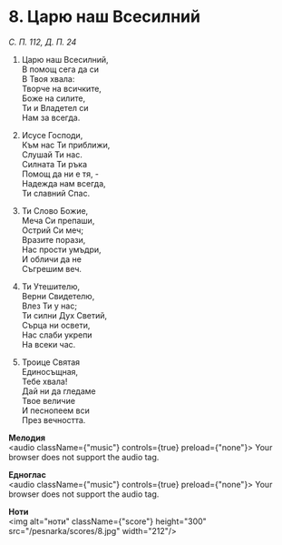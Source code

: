 # 8. Царю наш Всесилний

_С. П. 112, Д. П. 24_

1. Царю наш Всесилний,  
В помощ сега да си  
В Твоя хвала:  
Творче на всичките,  
Боже на силите,  
Ти и Владетел си  
Нам за всегда.  

2. Исусе Господи,  
Към нас Ти приближи,  
Слушай Ти нас.  
Силната Ти ръка  
Помощ да ни е тя, -  
Надежда нам всегда,  
Ти славний Спас.  

3. Ти Слово Божие,  
Меча Си препаши,  
Острий Си меч;  
Вразите порази,  
Нас прости умъдри,  
И обличи да не  
Съгрешим веч.  

4. Ти Утешителю,  
Верни Свидетелю,  
Влез Ти у нас;  
Ти силни Дух Светий,  
Сърца ни освети,  
Нас слаби укрепи  
На всеки час.  

5. Троице Святая  
Единосъщная,  
Тебе хвала!  
Дай ни да гледаме  
Твое величие  
И песнопеем вси  
През вечността.

**Мелодия**  
<audio className={"music"} controls={true} preload={"none"}>
    <source src="/pesnarka/mp3/8.mp3" type="audio/mpeg"/>
    Your browser does not support the audio tag.
</audio>

**Едноглас**  
<audio className={"music"} controls={true} preload={"none"}>
    <source src="/pesnarka/transp/8.mp3" type="audio/mpeg"/>
    Your browser does not support the audio tag.
</audio>

**Ноти**  
<img alt="ноти" className={"score"} height="300" src="/pesnarka/scores/8.jpg" width="212"/>

